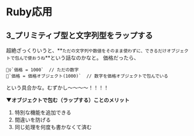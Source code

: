 # Ruby応用
## 3_プリミティブ型と文字列型をラップする
超絶ざっくりいうと、**`ただの文字列や数値をそのまま使わずに、できるだけオブジェクトで包んで使おうね`**という話なのかなと。
価格だったら、
```
🙅‍♀️`価格 = 1000`  // ただの数字
🙆`価格 = 価格オブジェクト(1000)`  // 数字を価格オブジェクトで包んでいる
```
という具合かな。むずかし～～～～！！！！  
  
**▼オブジェクトで包む（ラップする）ことのメリット**
1. 特別な機能を追加できる
2. 間違いを防げる
3. 同じ処理を何度も書かなくて済む
